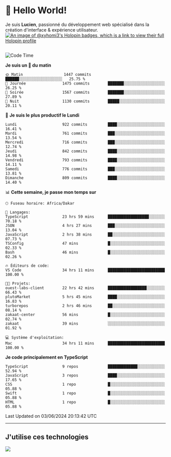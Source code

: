# 👋 Hello World!

Je suis **Lucien**, passionné du développement web spécialisé dans la création d'interface & expérience utilisateur.
[![An image of @xyhomi3's Holopin badges, which is a link to view their full Holopin profile](https://holopin.me/xyhomi3)](https://holopin.io/@xyhomi3)

##

<!--START_SECTION:waka-->
![Code Time](http://img.shields.io/badge/Code%20Time-1%2C254%20hrs%2042%20mins-blue)

**Je suis un 🐤 du matin** 

```text
🌞 Matin                  1447 commits        ██████░░░░░░░░░░░░░░░░░░░   25.75 % 
🌆 Journée                1475 commits        ███████░░░░░░░░░░░░░░░░░░   26.25 % 
🌃 Soirée                 1567 commits        ███████░░░░░░░░░░░░░░░░░░   27.89 % 
🌙 Nuit                   1130 commits        █████░░░░░░░░░░░░░░░░░░░░   20.11 % 
```
📅 **Je suis le plus productif le Lundi** 

```text
Lundi                    922 commits         ████░░░░░░░░░░░░░░░░░░░░░   16.41 % 
Mardi                    761 commits         ███░░░░░░░░░░░░░░░░░░░░░░   13.54 % 
Mercredi                 716 commits         ███░░░░░░░░░░░░░░░░░░░░░░   12.74 % 
Jeudi                    842 commits         ████░░░░░░░░░░░░░░░░░░░░░   14.98 % 
Vendredi                 793 commits         ████░░░░░░░░░░░░░░░░░░░░░   14.11 % 
Samedi                   776 commits         ███░░░░░░░░░░░░░░░░░░░░░░   13.81 % 
Dimanche                 809 commits         ████░░░░░░░░░░░░░░░░░░░░░   14.40 % 
```


📊 **Cette semaine, je passe mon temps sur** 

```text
🕑︎ Fuseau horaire: Africa/Dakar

💬 Langages: 
TypeScript               23 hrs 59 mins      ██████████████████░░░░░░░   70.18 % 
JSON                     4 hrs 27 mins       ███░░░░░░░░░░░░░░░░░░░░░░   13.04 % 
JavaScript               2 hrs 38 mins       ██░░░░░░░░░░░░░░░░░░░░░░░   07.73 % 
TSConfig                 47 mins             █░░░░░░░░░░░░░░░░░░░░░░░░   02.33 % 
Bash                     46 mins             █░░░░░░░░░░░░░░░░░░░░░░░░   02.26 % 

🔥 Éditeurs de code: 
VS Code                  34 hrs 11 mins      █████████████████████████   100.00 % 

🐱‍💻 Projets: 
ouest-labs-client        22 hrs 42 mins      █████████████████░░░░░░░░   66.43 % 
plutoMarket              5 hrs 45 mins       ████░░░░░░░░░░░░░░░░░░░░░   16.83 % 
turborepos               2 hrs 46 mins       ██░░░░░░░░░░░░░░░░░░░░░░░   08.14 % 
zakaat-center            56 mins             █░░░░░░░░░░░░░░░░░░░░░░░░   02.74 % 
zakaat                   39 mins             ░░░░░░░░░░░░░░░░░░░░░░░░░   01.92 % 

💻 Système d'exploitation: 
Mac                      34 hrs 11 mins      █████████████████████████   100.00 % 
```

**Je code principalement en TypeScript** 

```text
TypeScript               9 repos             █████████████░░░░░░░░░░░░   52.94 % 
JavaScript               3 repos             ████░░░░░░░░░░░░░░░░░░░░░   17.65 % 
CSS                      1 repo              █░░░░░░░░░░░░░░░░░░░░░░░░   05.88 % 
Swift                    1 repo              █░░░░░░░░░░░░░░░░░░░░░░░░   05.88 % 
HTML                     1 repo              █░░░░░░░░░░░░░░░░░░░░░░░░   05.88 % 
```




 Last Updated on 03/06/2024 20:13:42 UTC
<!--END_SECTION:waka-->
---

## J'utilise ces technologies

<p align="left">
  <a href="https://skillicons.dev">
    <img src="https://skillicons.dev/icons?i=ts,js,md,scss,tailwind,react,docker,express,astro,vite,nextjs,vercel,figma,ableton" />
  </a>
</p>

